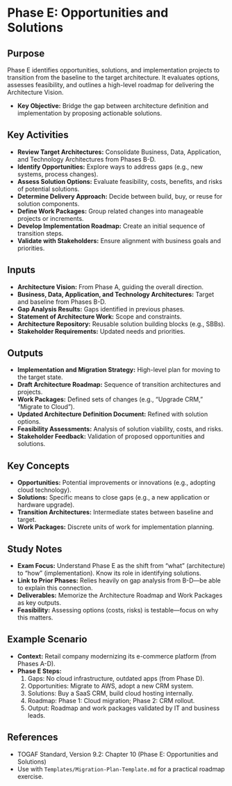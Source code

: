 # Phase E: Opportunities and Solutions

## Purpose
Phase E identifies opportunities, solutions, and implementation projects to transition from the baseline to the target architecture. It evaluates options, assesses feasibility, and outlines a high-level roadmap for delivering the Architecture Vision.

- **Key Objective:** Bridge the gap between architecture definition and implementation by proposing actionable solutions.

## Key Activities
- **Review Target Architectures:** Consolidate Business, Data, Application, and Technology Architectures from Phases B-D.
- **Identify Opportunities:** Explore ways to address gaps (e.g., new systems, process changes).
- **Assess Solution Options:** Evaluate feasibility, costs, benefits, and risks of potential solutions.
- **Determine Delivery Approach:** Decide between build, buy, or reuse for solution components.
- **Define Work Packages:** Group related changes into manageable projects or increments.
- **Develop Implementation Roadmap:** Create an initial sequence of transition steps.
- **Validate with Stakeholders:** Ensure alignment with business goals and priorities.

## Inputs
- **Architecture Vision:** From Phase A, guiding the overall direction.
- **Business, Data, Application, and Technology Architectures:** Target and baseline from Phases B-D.
- **Gap Analysis Results:** Gaps identified in previous phases.
- **Statement of Architecture Work:** Scope and constraints.
- **Architecture Repository:** Reusable solution building blocks (e.g., SBBs).
- **Stakeholder Requirements:** Updated needs and priorities.

## Outputs
- **Implementation and Migration Strategy:** High-level plan for moving to the target state.
- **Draft Architecture Roadmap:** Sequence of transition architectures and projects.
- **Work Packages:** Defined sets of changes (e.g., “Upgrade CRM,” “Migrate to Cloud”).
- **Updated Architecture Definition Document:** Refined with solution options.
- **Feasibility Assessments:** Analysis of solution viability, costs, and risks.
- **Stakeholder Feedback:** Validation of proposed opportunities and solutions.

## Key Concepts
- **Opportunities:** Potential improvements or innovations (e.g., adopting cloud technology).
- **Solutions:** Specific means to close gaps (e.g., a new application or hardware upgrade).
- **Transition Architectures:** Intermediate states between baseline and target.
- **Work Packages:** Discrete units of work for implementation planning.

## Study Notes
- **Exam Focus:** Understand Phase E as the shift from “what” (architecture) to “how” (implementation). Know its role in identifying solutions.
- **Link to Prior Phases:** Relies heavily on gap analysis from B-D—be able to explain this connection.
- **Deliverables:** Memorize the Architecture Roadmap and Work Packages as key outputs.
- **Feasibility:** Assessing options (costs, risks) is testable—focus on why this matters.

## Example Scenario
- **Context:** Retail company modernizing its e-commerce platform (from Phases A-D).
- **Phase E Steps:**
  1. Gaps: No cloud infrastructure, outdated apps (from Phase D).
  2. Opportunities: Migrate to AWS, adopt a new CRM system.
  3. Solutions: Buy a SaaS CRM, build cloud hosting internally.
  4. Roadmap: Phase 1: Cloud migration; Phase 2: CRM rollout.
  5. Output: Roadmap and work packages validated by IT and business leads.

## References
- TOGAF Standard, Version 9.2: Chapter 10 (Phase E: Opportunities and Solutions)
- Use with `Templates/Migration-Plan-Template.md` for a practical roadmap exercise.